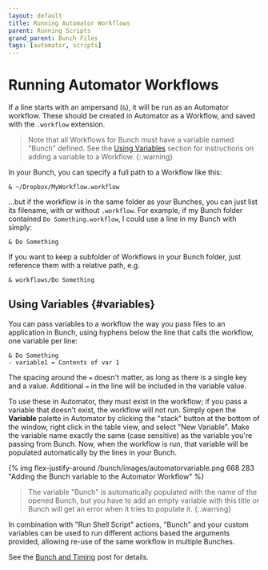 ```yaml
---
layout: default
title: Running Automator Workflows
parent: Running Scripts
grand_parent: Bunch Files
tags: [automator, scripts]
---
```

# Running Automator Workflows

If a line starts with an ampersand (`&`), it will be run as an Automator workflow. These should be created in Automator as a Workflow, and saved with the `.workflow` extension.

> Note that all Workflows for Bunch must have a variable named "Bunch" defined. See the [Using Variables](#variables) section for instructions on adding a variable to a Workflow.
{:.warning}

In your Bunch, you can specify a full path to a Workflow like this:

```bunch
& ~/Dropbox/MyWorkflow.workflow
```

...but if the workflow is in the same folder as your Bunches, you can just list its filename, with or without `.workflow`. For example, if my Bunch folder contained `Do Something.workflow`, I could use a line in my Bunch with simply:

```bunch
& Do Something
```

If you want to keep a subfolder of Workflows in your Bunch folder, just reference them with a relative path, e.g.

```bunch
& workflows/Do Something
```

## Using Variables {#variables}

You can pass variables to a workflow the way you pass files to an application in Bunch, using hyphens below the line that calls the workflow, one variable per line:

```bunch
& Do Something
- variable1 = Contents of var 1
```

The spacing around the `=` doesn't matter, as long as there is a single key and a value. Additional `=` in the line will be included in the variable value.

To use these in Automator, they must exist in the workflow; if you pass a variable that doesn't exist, the workflow will not run. Simply open the __Variable__ palette in Automator by clicking the "stack" button at the bottom of the window, right click in the table view, and select "New Variable". Make the variable name exactly the same (case sensitive) as the variable you're passing from Bunch. Now, when the workflow is run, that variable will be populated automatically by the lines in your Bunch.

{% img flex-justify-around /bunch/images/automatorvariable.png 668 283 "Adding the Bunch variable to the Automator Workflow" %}

> The variable "Bunch" is automatically populated with the name of the opened Bunch, but you have to add an empty variable with this title or Bunch will get an error when it tries to populate it.
{:.warning}

In combination with "Run Shell Script" actions, "Bunch" and your custom variables can be used to run different actions based the arguments provided, allowing re-use of the same workflow in multiple Bunches.

See the [Bunch and Timing](https://brettterpstra.com/2019/07/02/bunch-and-timing/) post for details.
